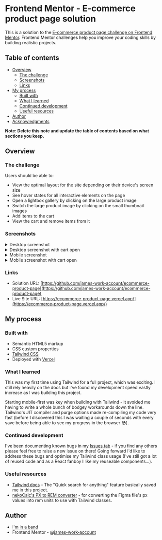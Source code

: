 # Frontend Mentor - E-commerce product page solution

This is a solution to the [E-commerce product page challenge on Frontend Mentor](https://www.frontendmentor.io/challenges/ecommerce-product-page-UPsZ9MJp6). Frontend Mentor challenges help you improve your coding skills by building realistic projects.

## Table of contents

- [Overview](#overview)
  - [The challenge](#the-challenge)
  - [Screenshots](#screenshots)
  - [Links](#links)
- [My process](#my-process)
  - [Built with](#built-with)
  - [What I learned](#what-i-learned)
  - [Continued development](#continued-development)
  - [Useful resources](#useful-resources)
- [Author](#author)
- [Acknowledgments](#acknowledgments)

**Note: Delete this note and update the table of contents based on what sections you keep.**

## Overview

### The challenge

Users should be able to:

- View the optimal layout for the site depending on their device's screen size
- See hover states for all interactive elements on the page
- Open a lightbox gallery by clicking on the large product image
- Switch the large product image by clicking on the small thumbnail images
- Add items to the cart
- View the cart and remove items from it

### Screenshots

<details>
<summary>Desktop screenshot</summary>
![![Screenshot of desktop view](/screenshots/desktop.png)](/screenshots/desktop.png)
</details>

<details>
<summary>Desktop screenshot with cart open</summary>
![![Screenshot of desktop view with cart open](./screenshots/desktop-with-cart.png)](./screenshots/desktop-with-cart.png)
</details>

<details>
<summary>Mobile screenshot</summary>
![![Screenshot of mobile view](./screenshots/mobile.png)](./screenshots/mobile.png)
</details>

<details>
<summary>Mobile screenshot with cart open</summary>
![![Screenshot of mobile view with cart open](./screenshots/mobile-with-cart.png)](./screenshots/mobile-with-cart.png)
</details>

### Links

- Solution URL: [https://github.com/james-work-account/ecommerce-product-page](https://github.com/james-work-account/ecommerce-product-page)
- Live Site URL: [https://ecommerce-product-page.vercel.app/](https://ecommerce-product-page.vercel.app/)

## My process

### Built with

- Semantic HTML5 markup
- CSS custom properties
- [Tailwind CSS](https://tailwindcss.com/)
- Deployed with [Vercel](https://vercel.com/)

### What I learned

This was my first time using Tailwind for a full project, which was exciting. I still rely heavily on the docs but I've found my development speed vastly increase as I was building this project.

Starting mobile-first was key when building with Tailwind - it avoided me having to write a whole bunch of bodgey workarounds down the line. Tailwind's JIT compiler and purge options made re-compiling my code very fast (before I discovered this I was waiting a couple of seconds with every save before being able to see my progress in the browser 😳).

### Continued development

I've been documenting known bugs in my [Issues tab](https://github.com/james-work-account/ecommerce-product-page/issues) - if you find any others please feel free to raise a new Issue on there! Going forward I'd like to address these bugs and optimise my Tailwind class usage (I've still got a lot of reused code and as a React fanboy I like my reuseable components...).

### Useful resources

- [Tailwind docs](https://tailwindcss.com/docs) - The "Quick search for anything" feature basically saved me in this project.
- [nekoCalc's PX to REM converter](https://nekocalc.com/px-to-rem-converter) - for converting the Figma file's px values into rem units to use with Tailwind classes.

## Author

- [I'm in a band](https://lagunasdream.co.uk)
- Frontend Mentor - [@james-work-account](https://www.frontendmentor.io/profile/james-work-account)
